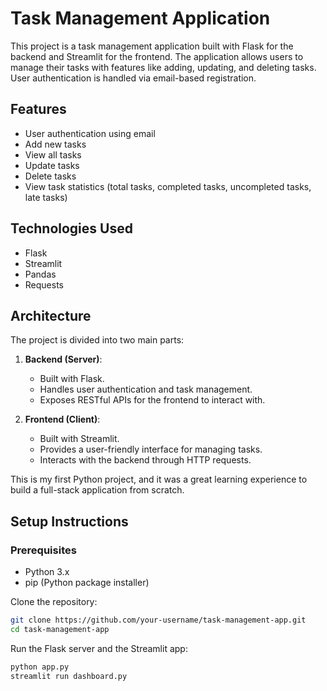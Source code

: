 # Task Management Application

This project is a task management application built with Flask for the backend and Streamlit for the frontend. The application allows users to manage their tasks with features like adding, updating, and deleting tasks. User authentication is handled via email-based registration.

## Features

- User authentication using email
- Add new tasks
- View all tasks
- Update tasks
- Delete tasks
- View task statistics (total tasks, completed tasks, uncompleted tasks, late tasks)

## Technologies Used

- Flask
- Streamlit
- Pandas
- Requests

## Architecture

The project is divided into two main parts:

1. **Backend (Server)**: 
   - Built with Flask.
   - Handles user authentication and task management.
   - Exposes RESTful APIs for the frontend to interact with.

2. **Frontend (Client)**: 
   - Built with Streamlit.
   - Provides a user-friendly interface for managing tasks.
   - Interacts with the backend through HTTP requests.

This is my first Python project, and it was a great learning experience to build a full-stack application from scratch.

## Setup Instructions

### Prerequisites

- Python 3.x
- pip (Python package installer)



Clone the repository:

```bash
git clone https://github.com/your-username/task-management-app.git
cd task-management-app
```



Run the Flask server and the Streamlit app:
```bash
python app.py
streamlit run dashboard.py
```


